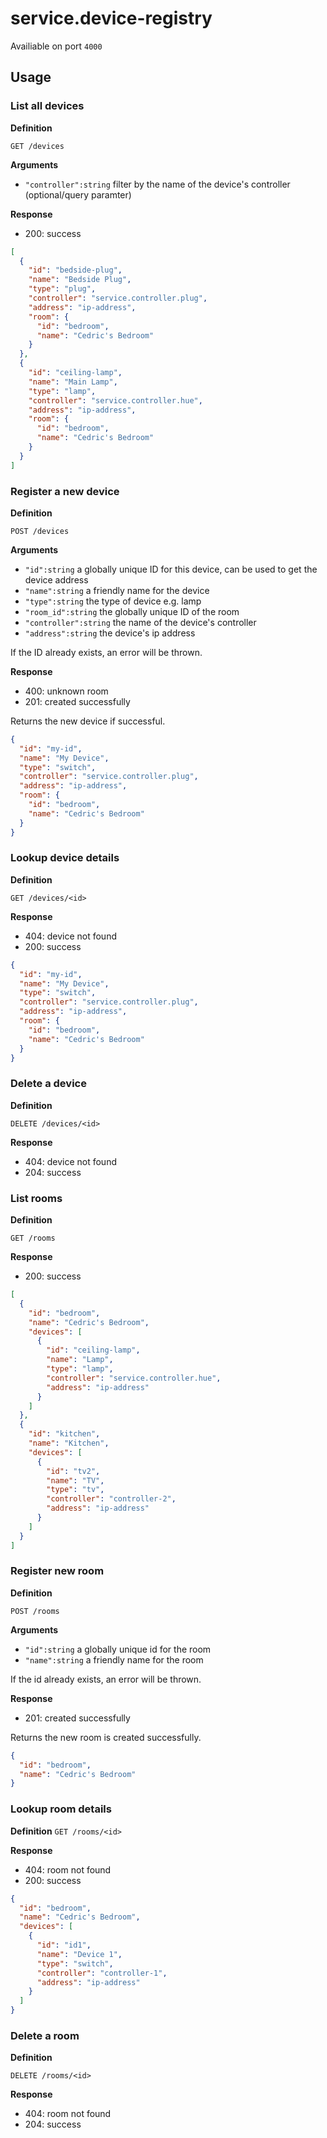 # service.device-registry

Availiable on port `4000`

## Usage

### List all devices

**Definition**

`GET /devices`

**Arguments**

- `"controller":string` filter by the name of the device's controller (optional/query paramter)

**Response**

- 200: success

```json
[
  {
    "id": "bedside-plug",
    "name": "Bedside Plug",
    "type": "plug",
    "controller": "service.controller.plug",
    "address": "ip-address",
    "room": {
      "id": "bedroom",
      "name": "Cedric's Bedroom"
    }
  },
  {
    "id": "ceiling-lamp",
    "name": "Main Lamp",
    "type": "lamp",
    "controller": "service.controller.hue",
    "address": "ip-address",
    "room": {
      "id": "bedroom",
      "name": "Cedric's Bedroom"
    }
  }
]
```

### Register a new device

**Definition**

`POST /devices`

**Arguments**

- `"id":string` a globally unique ID for this device, can be used to get the device address
- `"name":string` a friendly name for the device
- `"type":string` the type of device e.g. lamp
- `"room_id":string` the globally unique ID of the room
- `"controller":string` the name of the device's controller
- `"address":string` the device's ip address

If the ID already exists, an error will be thrown.

**Response**

- 400: unknown room
- 201: created successfully

Returns the new device if successful.

```json
{
  "id": "my-id",
  "name": "My Device",
  "type": "switch",
  "controller": "service.controller.plug",
  "address": "ip-address",
  "room": {
    "id": "bedroom",
    "name": "Cedric's Bedroom"
  }
}
```

### Lookup device details

**Definition**

`GET /devices/<id>`

**Response**

- 404: device not found
- 200: success

```json
{
  "id": "my-id",
  "name": "My Device",
  "type": "switch",
  "controller": "service.controller.plug",
  "address": "ip-address",
  "room": {
    "id": "bedroom",
    "name": "Cedric's Bedroom"
  }
}
```

### Delete a device

**Definition**

`DELETE /devices/<id>`

**Response**

- 404: device not found
- 204: success

### List rooms

**Definition**

`GET /rooms`

**Response**

- 200: success

```json
[
  {
    "id": "bedroom",
    "name": "Cedric's Bedroom",
    "devices": [
      {
        "id": "ceiling-lamp",
        "name": "Lamp",
        "type": "lamp",
        "controller": "service.controller.hue",
        "address": "ip-address"
      }
    ]
  },
  {
    "id": "kitchen",
    "name": "Kitchen",
    "devices": [
      {
        "id": "tv2",
        "name": "TV",
        "type": "tv",
        "controller": "controller-2",
        "address": "ip-address"
      }
    ]
  }
]
```

### Register new room

**Definition**

`POST /rooms`

**Arguments**

- `"id":string` a globally unique id for the room
- `"name":string` a friendly name for the room

If the id already exists, an error will be thrown.

**Response**

- 201: created successfully

Returns the new room is created successfully.

```json
{
  "id": "bedroom",
  "name": "Cedric's Bedroom"
}
```

### Lookup room details

**Definition**
`GET /rooms/<id>`

**Response**

- 404: room not found
- 200: success

```json
{
  "id": "bedroom",
  "name": "Cedric's Bedroom",
  "devices": [
    {
      "id": "id1",
      "name": "Device 1",
      "type": "switch",
      "controller": "controller-1",
      "address": "ip-address"
    }
  ]
}
```

### Delete a room

**Definition**

`DELETE /rooms/<id>`

**Response**

- 404: room not found
- 204: success
